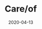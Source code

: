 ---
layout: page
title: Care/of
permalink: /care-of
domain: takecareof.com
status: live
tags: supplements
date: 2020-04-13
---